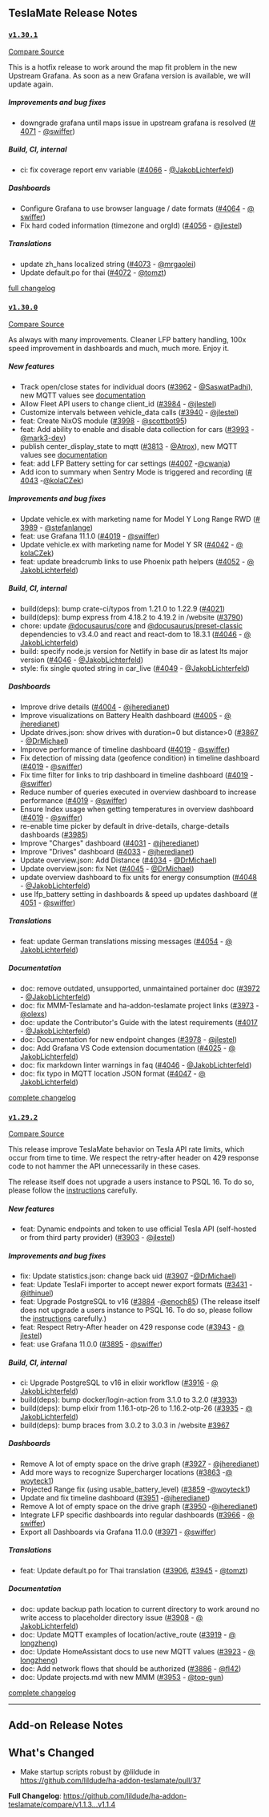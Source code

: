## TeslaMate Release Notes

### [`v1.30.1`](https://togithub.com/teslamate-org/teslamate/releases/tag/v1.30.1)

[Compare Source](https://togithub.com/teslamate-org/teslamate/compare/v1.30.0...v1.30.1)

This is a hotfix release to work around the map fit problem in the new Upstream Grafana. As soon as a new Grafana version is available, we will update again.

##### Improvements and bug fixes

-   downgrade grafana until maps issue in upstream grafana is resolved ([#&#8203;4071](https://togithub.com/teslamate-org/teslamate/issues/4071) - [@&#8203;swiffer](https://togithub.com/swiffer))

##### Build, CI, internal

-   ci: fix coverage report env variable ([#&#8203;4066](https://togithub.com/teslamate-org/teslamate/issues/4066) - [@&#8203;JakobLichterfeld](https://togithub.com/JakobLichterfeld))

##### Dashboards

-   Configure Grafana to use browser language / date formats ([#&#8203;4064](https://togithub.com/teslamate-org/teslamate/issues/4064) - [@&#8203;swiffer](https://togithub.com/swiffer))
-   Fix hard coded information (timezone and orgId) ([#&#8203;4056](https://togithub.com/teslamate-org/teslamate/issues/4056) - [@&#8203;jlestel](https://togithub.com/jlestel))

##### Translations

-   update zh_hans localized string ([#&#8203;4073](https://togithub.com/teslamate-org/teslamate/issues/4073) - [@&#8203;mrgaolei](https://togithub.com/mrgaolei))
-   Update default.po for thai ([#&#8203;4072](https://togithub.com/teslamate-org/teslamate/issues/4072) - [@&#8203;tomzt](https://togithub.com/tomzt))

[full changelog](https://togithub.com/teslamate-org/teslamate/compare/v1.30.0...v1.30.1)

### [`v1.30.0`](https://togithub.com/teslamate-org/teslamate/releases/tag/v1.30.0)

[Compare Source](https://togithub.com/teslamate-org/teslamate/compare/v1.29.2...v1.30.0)

As always with many improvements. Cleaner LFP battery handling, 100x speed improvement in dashboards and much, much more. Enjoy it.

##### New features

-   Track open/close states for individual doors ([#&#8203;3962](https://togithub.com/teslamate-org/teslamate/issues/3962) - [@&#8203;SaswatPadhi](https://togithub.com/SaswatPadhi)), new MQTT values see [documentation](https://docs.teslamate.org/docs/integrations/mqtt)
-   Allow Fleet API users to change client_id ([#&#8203;3984](https://togithub.com/teslamate-org/teslamate/issues/3984) - [@&#8203;jlestel](https://togithub.com/jlestel))
-   Customize intervals between vehicle_data calls ([#&#8203;3940](https://togithub.com/teslamate-org/teslamate/issues/3940) - [@&#8203;jlestel](https://togithub.com/jlestel))
-   feat: Create NixOS module ([#&#8203;3998](https://togithub.com/teslamate-org/teslamate/issues/3998) - [@&#8203;scottbot95](https://togithub.com/scottbot95))
-   feat: Add ability to enable and disable data collection for cars ([#&#8203;3993](https://togithub.com/teslamate-org/teslamate/issues/3993) - [@&#8203;mark3-dev](https://togithub.com/mark3-dev))
-   publish center_display_state to mqtt ([#&#8203;3813](https://togithub.com/teslamate-org/teslamate/issues/3813) - [@&#8203;Atrox](https://togithub.com/Atrox)), new MQTT values see [documentation](https://docs.teslamate.org/docs/integrations/mqtt)
-   feat: add LFP Battery setting for car settings ([#&#8203;4007](https://togithub.com/teslamate-org/teslamate/issues/4007) -[@&#8203;cwanja](https://togithub.com/cwanja))
-   Add icon to summary when Sentry Mode is triggered and recording ([#&#8203;4043](https://togithub.com/teslamate-org/teslamate/issues/4043) -[@&#8203;kolaCZek](https://togithub.com/kolaCZek))

##### Improvements and bug fixes

-   Update vehicle.ex with marketing name for Model Y Long Range RWD ([#&#8203;3989](https://togithub.com/teslamate-org/teslamate/issues/3989) - [@&#8203;stefanlange](https://togithub.com/stefanlange))
-   feat: use Grafana 11.1.0 ([#&#8203;4019](https://togithub.com/teslamate-org/teslamate/issues/4019) - [@&#8203;swiffer](https://togithub.com/swiffer))
-   Update vehicle.ex with marketing name for Model Y SR ([#&#8203;4042](https://togithub.com/teslamate-org/teslamate/issues/4042) - [@&#8203;kolaCZek](https://togithub.com/kolaCZek))
-   feat: update breadcrumb links to use Phoenix path helpers ([#&#8203;4052](https://togithub.com/teslamate-org/teslamate/issues/4052) - [@&#8203;JakobLichterfeld](https://togithub.com/JakobLichterfeld))

##### Build, CI, internal

-   build(deps): bump crate-ci/typos from 1.21.0 to 1.22.9 ([#&#8203;4021](https://togithub.com/teslamate-org/teslamate/issues/4021))
-   build(deps): bump express from 4.18.2 to 4.19.2 in /website ([#&#8203;3790](https://togithub.com/teslamate-org/teslamate/issues/3790))
-   chore: update [@&#8203;docusaurus/core](https://togithub.com/docusaurus/core) and [@&#8203;docusaurus/preset-classic](https://togithub.com/docusaurus/preset-classic) dependencies to v3.4.0 and react and react-dom to 18.3.1 ([#&#8203;4046](https://togithub.com/teslamate-org/teslamate/issues/4046) - [@&#8203;JakobLichterfeld](https://togithub.com/JakobLichterfeld))
-   build: specify node.js version for Netlify in base dir as latest lts major version ([#&#8203;4046](https://togithub.com/teslamate-org/teslamate/issues/4046) - [@&#8203;JakobLichterfeld](https://togithub.com/JakobLichterfeld))
-   style: fix single quoted string in car_live ([#&#8203;4049](https://togithub.com/teslamate-org/teslamate/issues/4049) - [@&#8203;JakobLichterfeld](https://togithub.com/JakobLichterfeld))

##### Dashboards

-   Improve drive details ([#&#8203;4004](https://togithub.com/teslamate-org/teslamate/issues/4004) - [@&#8203;jheredianet](https://togithub.com/jheredianet))
-   Improve visualizations on Battery Health dashboard ([#&#8203;4005](https://togithub.com/teslamate-org/teslamate/issues/4005) - [@&#8203;jheredianet](https://togithub.com/jheredianet))
-   Update drives.json: show drives with duration=0 but distance>0 ([#&#8203;3867](https://togithub.com/teslamate-org/teslamate/issues/3867) - [@&#8203;DrMichael](https://togithub.com/DrMichael))
-   Improve performance of timeline dashboard ([#&#8203;4019](https://togithub.com/teslamate-org/teslamate/issues/4019) - [@&#8203;swiffer](https://togithub.com/swiffer))
-   Fix detection of missing data (geofence condition) in timeline dashboard ([#&#8203;4019](https://togithub.com/teslamate-org/teslamate/issues/4019) - [@&#8203;swiffer](https://togithub.com/swiffer))
-   Fix time filter for links to trip dashboard in timeline dashboard ([#&#8203;4019](https://togithub.com/teslamate-org/teslamate/issues/4019) - [@&#8203;swiffer](https://togithub.com/swiffer))
-   Reduce number of queries executed in overview dashboard to increase performance ([#&#8203;4019](https://togithub.com/teslamate-org/teslamate/issues/4019) - [@&#8203;swiffer](https://togithub.com/swiffer))
-   Ensure Index usage when getting temperatures in overview dashboard ([#&#8203;4019](https://togithub.com/teslamate-org/teslamate/issues/4019) - [@&#8203;swiffer](https://togithub.com/swiffer))
-   re-enable time picker by default in drive-details, charge-details dashboards ([#&#8203;3985](https://togithub.com/teslamate-org/teslamate/issues/3985))
-   Improve "Charges" dashboard ([#&#8203;4031](https://togithub.com/teslamate-org/teslamate/issues/4031) - [@&#8203;jheredianet](https://togithub.com/jheredianet))
-   Improve "Drives" dashboard ([#&#8203;4033](https://togithub.com/teslamate-org/teslamate/issues/4033) - [@&#8203;jheredianet](https://togithub.com/jheredianet))
-   Update overview.json: Add Distance ([#&#8203;4034](https://togithub.com/teslamate-org/teslamate/issues/4034) - [@&#8203;DrMichael](https://togithub.com/DrMichael))
-   Update overview.json: fix Net ([#&#8203;4045](https://togithub.com/teslamate-org/teslamate/issues/4045) - [@&#8203;DrMichael](https://togithub.com/DrMichael))
-   update overview dashboard to fix units for energy consumption ([#&#8203;4048](https://togithub.com/teslamate-org/teslamate/issues/4048) - [@&#8203;JakobLichterfeld](https://togithub.com/JakobLichterfeld))
-   use lfp_battery setting in dashboards & speed up updates dashboard ([#&#8203;4051](https://togithub.com/teslamate-org/teslamate/issues/4051) - [@&#8203;swiffer](https://togithub.com/swiffer))

##### Translations

-   feat: update German translations missing messages ([#&#8203;4054](https://togithub.com/teslamate-org/teslamate/issues/4054) - [@&#8203;JakobLichterfeld](https://togithub.com/JakobLichterfeld))

##### Documentation

-   doc: remove outdated, unsupported, unmaintained portainer doc ([#&#8203;3972](https://togithub.com/teslamate-org/teslamate/issues/3972) - [@&#8203;JakobLichterfeld](https://togithub.com/JakobLichterfeld))
-   doc: fix MMM-Teslamate and ha-addon-teslamate project links ([#&#8203;3973](https://togithub.com/teslamate-org/teslamate/issues/3973) - [@&#8203;olexs](https://togithub.com/olexs))
-   doc: update the Contributor's Guide with the latest requirements ([#&#8203;4017](https://togithub.com/teslamate-org/teslamate/issues/4017) - [@&#8203;JakobLichterfeld](https://togithub.com/JakobLichterfeld))
-   doc: Documentation for new endpoint changes ([#&#8203;3978](https://togithub.com/teslamate-org/teslamate/issues/3978) - [@&#8203;jlestel](https://togithub.com/jlestel))
-   doc: Add Grafana VS Code extension documentation ([#&#8203;4025](https://togithub.com/teslamate-org/teslamate/issues/4025) - [@&#8203;JakobLichterfeld](https://togithub.com/JakobLichterfeld))
-   doc: fix markdown linter warnings in faq ([#&#8203;4046](https://togithub.com/teslamate-org/teslamate/issues/4046) - [@&#8203;JakobLichterfeld](https://togithub.com/JakobLichterfeld))
-   doc: fix typo in MQTT location JSON format ([#&#8203;4047](https://togithub.com/teslamate-org/teslamate/issues/4047) - [@&#8203;JakobLichterfeld](https://togithub.com/JakobLichterfeld))

[complete changelog](https://togithub.com/teslamate-org/teslamate/compare/v1.29.2...v1.30.0)

### [`v1.29.2`](https://togithub.com/teslamate-org/teslamate/releases/tag/v1.29.2)

[Compare Source](https://togithub.com/teslamate-org/teslamate/compare/v1.29.1...v1.29.2)

This release improve TeslaMate behavior on Tesla API rate limits, which occur from time to time. We respect the retry-after header on 429 response code to not hammer the API unnecessarily in these cases.

The release itself does not upgrade a users instance to PSQL 16. To do so, please follow the [instructions](https://docs.teslamate.org/docs/maintenance/upgrading_postgres) carefully.

##### New features

-   feat: Dynamic endpoints and token to use official Tesla API (self-hosted or from third party provider) ([#&#8203;3903](https://togithub.com/teslamate-org/teslamate/issues/3903) - [@&#8203;jlestel](https://togithub.com/jlestel))

##### Improvements and bug fixes

-   fix: Update statistics.json: change back uid ([#&#8203;3907](https://togithub.com/teslamate-org/teslamate/issues/3907) -[@&#8203;DrMichael](https://togithub.com/DrMichael))
-   feat: Update TeslaFi importer to accept newer export formats ([#&#8203;3431](https://togithub.com/teslamate-org/teslamate/issues/3431) - [@&#8203;ithinuel](https://togithub.com/ithinuel))
-   feat: Upgrade PostgreSQL to v16 ([#&#8203;3884](https://togithub.com/teslamate-org/teslamate/issues/3884) -[@&#8203;enoch85](https://togithub.com/enoch85)) (The release itself does not upgrade a users instance to PSQL 16. To do so, please follow the [instructions](https://docs.teslamate.org/docs/maintenance/upgrading_postgres) carefully.)
-   feat: Respect Retry-After header on 429 response code ([#&#8203;3943](https://togithub.com/teslamate-org/teslamate/issues/3943) - [@&#8203;jlestel](https://togithub.com/jlestel))
-   feat: use Grafana 11.0.0 ([#&#8203;3895](https://togithub.com/teslamate-org/teslamate/issues/3895) - [@&#8203;swiffer](https://togithub.com/swiffer))

##### Build, CI, internal

-   ci: Upgrade PostgreSQL to v16 in elixir workflow ([#&#8203;3916](https://togithub.com/teslamate-org/teslamate/issues/3916) - [@&#8203;JakobLichterfeld](https://togithub.com/JakobLichterfeld))
-   build(deps): bump docker/login-action from 3.1.0 to 3.2.0 ([#&#8203;3933](https://togithub.com/teslamate-org/teslamate/issues/3933))
-   build(deps): bump elixir from 1.16.1-otp-26 to 1.16.2-otp-26 ([#&#8203;3935](https://togithub.com/teslamate-org/teslamate/issues/3935) - [@&#8203;JakobLichterfeld](https://togithub.com/JakobLichterfeld))
-   build(deps): bump braces from 3.0.2 to 3.0.3 in /website [#&#8203;3967](https://togithub.com/teslamate-org/teslamate/issues/3967)

##### Dashboards

-   Remove A lot of empty space on the drive graph ([#&#8203;3927](https://togithub.com/teslamate-org/teslamate/issues/3927) - [@&#8203;jheredianet](https://togithub.com/jheredianet))
-   Add more ways to recognize Supercharger locations ([#&#8203;3863](https://togithub.com/teslamate-org/teslamate/issues/3863) -[@&#8203;woyteck1](https://togithub.com/woyteck1))
-   Projected Range fix (using usable_battery_level) ([#&#8203;3859](https://togithub.com/teslamate-org/teslamate/issues/3859) -[@&#8203;woyteck1](https://togithub.com/woyteck1))
-   Update and fix timeline dashboard ([#&#8203;3951](https://togithub.com/teslamate-org/teslamate/issues/3951) -[@&#8203;jheredianet](https://togithub.com/jheredianet))
-   Remove A lot of empty space on the drive graph ([#&#8203;3950](https://togithub.com/teslamate-org/teslamate/issues/3950) -[@&#8203;jheredianet](https://togithub.com/jheredianet))
-   Integrate LFP specific dashboards into regular dashboards ([#&#8203;3966](https://togithub.com/teslamate-org/teslamate/issues/3966) - [@&#8203;swiffer](https://togithub.com/swiffer))
-   Export all Dashboards via Grafana 11.0.0 ([#&#8203;3971](https://togithub.com/teslamate-org/teslamate/issues/3971) - [@&#8203;swiffer](https://togithub.com/swiffer))

##### Translations

-   feat: Update default.po for Thai translation ([#&#8203;3906](https://togithub.com/teslamate-org/teslamate/issues/3906), [#&#8203;3945](https://togithub.com/teslamate-org/teslamate/issues/3945) - [@&#8203;tomzt](https://togithub.com/tomzt))

##### Documentation

-   doc: update backup path location to current directory to work around no write access to placeholder directory issue ([#&#8203;3908](https://togithub.com/teslamate-org/teslamate/issues/3908) - [@&#8203;JakobLichterfeld](https://togithub.com/JakobLichterfeld))
-   doc: Update MQTT examples of location/active_route ([#&#8203;3919](https://togithub.com/teslamate-org/teslamate/issues/3919) - [@&#8203;longzheng](https://togithub.com/longzheng))
-   doc: Update HomeAssistant docs to use new MQTT values ([#&#8203;3923](https://togithub.com/teslamate-org/teslamate/issues/3923) - [@&#8203;longzheng](https://togithub.com/longzheng))
-   doc: Add network flows that should be authorized ([#&#8203;3886](https://togithub.com/teslamate-org/teslamate/issues/3886) - [@&#8203;fl42](https://togithub.com/fl42))
-   doc: Update projects.md with new MMM ([#&#8203;3953](https://togithub.com/teslamate-org/teslamate/issues/3953) - [@&#8203;top-gun](https://togithub.com/top-gun))

[complete changelog](https://togithub.com/teslamate-org/teslamate/compare/v1.29.1...v1.29.2)

---

## Add-on Release Notes




## What's Changed
* Make startup scripts robust by @lildude in https://github.com/lildude/ha-addon-teslamate/pull/37


**Full Changelog**: https://github.com/lildude/ha-addon-teslamate/compare/v1.1.3...v1.1.4

